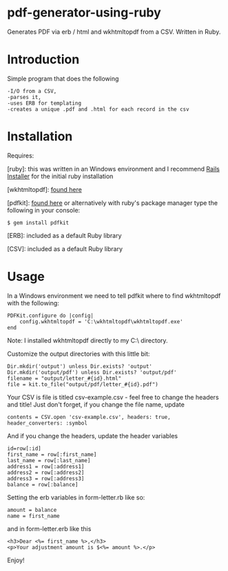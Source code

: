 pdf-generator-using-ruby
========================

Generates PDF via erb / html and wkhtmltopdf from a CSV. Written in Ruby.

Introduction
===
Simple program that does the following

	-I/O from a CSV, 
	-parses it,  
	-uses ERB for templating
	-creates a unique .pdf and .html for each record in the csv



Installation
===

Requires:

[ruby]: this was written in an Windows environment and I recommend [Rails Installer](http://railsinstaller.org/en) for the initial ruby installation 

[wkhtmltopdf]: [found here](https://code.google.com/p/wkhtmltopdf/)

[pdfkit]: [found here](https://github.com/pdfkit/pdfkit) or alternatively with ruby's package manager type the following in your console:
	
	$ gem install pdfkit


[ERB]: included as a default Ruby library

[CSV]: included as a default Ruby library

Usage
===

In a Windows environment we need to tell pdfkit where to find wkhtmltopdf with the following:

	PDFKit.configure do |config|
		config.wkhtmltopdf = 'C:\wkhtmltopdf\wkhtmltopdf.exe'
	end

Note: I installed wkhtmltopdf directly to my C:\ directory.


Customize the output directories with this little bit:

	Dir.mkdir('output') unless Dir.exists? 'output'
	Dir.mkdir('output/pdf') unless Dir.exists? 'output/pdf'
	filename = "output/letter_#{id}.html"
	file = kit.to_file("output/pdf/letter_#{id}.pdf")


Your CSV is file is titled csv-example.csv - feel free to change the headers and title! Just don't forget, if you change the file name, update

	contents = CSV.open 'csv-example.csv', headers: true, header_converters: :symbol


And if you change the headers, update the header variables

	id=row[:id]
	first_name = row[:first_name]
	last_name = row[:last_name]
	address1 = row[:address1]
	address2 = row[:address2]
	address3 = row[:address3]
	balance = row[:balance]


Setting the erb variables in form-letter.rb like so:
	
	amount = balance
	name = first_name


and in form-letter.erb like this

	<h3>Dear <%= first_name %>,</h3>
	<p>Your adjustment amount is $<%= amount %>.</p>

Enjoy!
